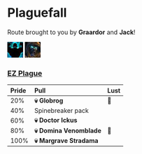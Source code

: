 # Plaguefall

Route brought to you by **Graardor** and **Jack**!



![Fortified](../__media/fortified.png) ![Tyrannical](../__media/tyrannical.png)

### [EZ Plague](https://raw.githubusercontent.com/holicron/Routes/main/Plaguefall/EZ%20Plague.txt)

| Pride | Pull | Lust |
| :-- | :-- | :-- |
| 20%  | **💀 Globrog** | 💢 |
| 40% | Spinebreaker pack | |
| 60%  | **💀 Doctor Ickus** | |
| 80%  | **💀 Domina Venomblade** | 💢 |
| 100% | **💀 Margrave Stradama** |  |

